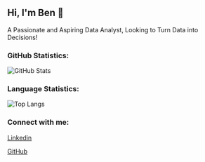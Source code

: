 ## Hi, I'm Ben 👋
A Passionate and Aspiring Data Analyst, Looking to Turn Data into Decisions!

### GitHub Statistics:
![GitHub Stats](https://github-readme-stats.vercel.app/api?username=BRTechArt-Ben&show_icons=true&theme=dark)

### Language Statistics:
![Top Langs](https://github-readme-stats.vercel.app/api/top-langs/?username=BRTechArt-Ben&hide_progress=true&theme=dark)

### Connect with me:
[Linkedin](https://linkedin.com/in/brtechart)

[GitHub](https://github.com/BRTechArt-Ben)
